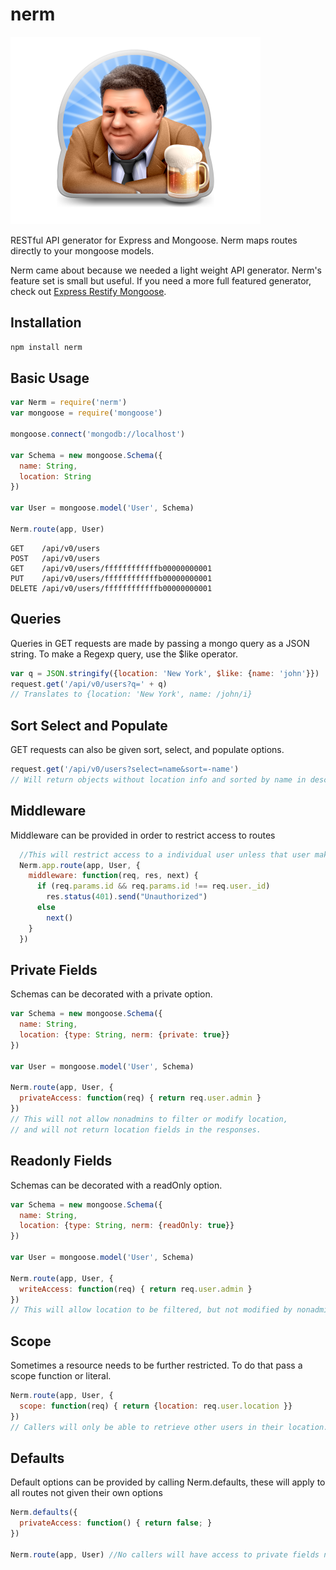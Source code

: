 # nerm
![NERM!!!](/nerm.png)

RESTful API generator for Express and Mongoose. Nerm maps routes directly to your mongoose models.

Nerm came about because we needed a light weight API generator. Nerm's feature set is small but useful. If you need a more full featured generator, check out [Express Restify Mongoose](https://www.npmjs.com/package/express-restify-mongoose). 


## Installation
```bash
npm install nerm
```


## Basic Usage
```javascript
var Nerm = require('nerm')
var mongoose = require('mongoose')

mongoose.connect('mongodb://localhost')

var Schema = new mongoose.Schema({
  name: String,
  location: String
})

var User = mongoose.model('User', Schema)

Nerm.route(app, User)
```
```
GET    /api/v0/users
POST   /api/v0/users
GET    /api/v0/users/ffffffffffffb00000000001
PUT    /api/v0/users/ffffffffffffb00000000001
DELETE /api/v0/users/ffffffffffffb00000000001
```

## Queries
Queries in GET requests are made by passing a mongo query as a JSON string. To make a Regexp query, use the $like operator.

```javascript
var q = JSON.stringify({location: 'New York', $like: {name: 'john'}})
request.get('/api/v0/users?q=' + q)
// Translates to {location: 'New York', name: /john/i}
```

## Sort Select and Populate
GET requests can also be given sort, select, and populate options.
```javascript
request.get('/api/v0/users?select=name&sort=-name')
// Will return objects without location info and sorted by name in descending order
```

## Middleware
Middleware can be provided in order to restrict access to routes
```javascript
  //This will restrict access to a individual user unless that user makes the request
  Nerm.app.route(app, User, {
    middleware: function(req, res, next) {
      if (req.params.id && req.params.id !== req.user._id)
        res.status(401).send("Unauthorized")
      else
        next()
    }
  })
```

## Private Fields
Schemas can be decorated with a private option.
```javascript
var Schema = new mongoose.Schema({
  name: String,
  location: {type: String, nerm: {private: true}}
})

var User = mongoose.model('User', Schema)

Nerm.route(app, User, {
  privateAccess: function(req) { return req.user.admin }
})
// This will not allow nonadmins to filter or modify location,
// and will not return location fields in the responses.
```

## Readonly Fields
Schemas can be decorated with a readOnly option.
```javascript
var Schema = new mongoose.Schema({
  name: String,
  location: {type: String, nerm: {readOnly: true}}
})

var User = mongoose.model('User', Schema)

Nerm.route(app, User, {
  writeAccess: function(req) { return req.user.admin }
})
// This will allow location to be filtered, but not modified by nonadmins
```

## Scope
Sometimes a resource needs to be further restricted. To do that pass a scope function or literal.
```javascript
Nerm.route(app, User, {
  scope: function(req) { return {location: req.user.location }}
})
// Callers will only be able to retrieve other users in their location.
```

## Defaults
Default options can be provided by calling Nerm.defaults, these will apply to all routes not given their own options

```javascript
Nerm.defaults({
  privateAccess: function() { return false; }
})

Nerm.route(app, User) //No callers will have access to private fields now
```
